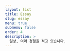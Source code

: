 ```yaml
---
layout: list
title: Essay
slug: essay
menu: true
submenu: false
order: 4
description: >
  일상, 여러 경험을 적고 있습니다. 
---
```

